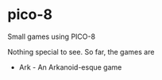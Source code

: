 # pico-8
Small games using PICO-8

Nothing special to see. So far, the games are

* Ark - An Arkanoid-esque game
